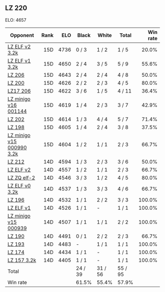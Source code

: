 ## LZ 220 ##

ELO: 4657

Opponent | Rank | ELO | Black | White | Total | Win rate
---------|-----:|----:|-------|-------|-------|-------:
[LZ ELF v2 3.2k](LZ%20ELF%20v2%203.2k.md) | 15D | 4736 | 0 / 3 | 1 / 2 | 1 / 5 | 20.0%
[LZ ELF v1 3.2k](LZ%20ELF%20v1%203.2k.md) | 15D | 4650 | 2 / 4 | 3 / 5 | 5 / 9 | 55.6%
[LZ 206](LZ%20206.md) | 15D | 4643 | 2 / 4 | 2 / 4 | 4 / 8 | 50.0%
[LZ 200](LZ%20200.md) | 15D | 4626 | 2 / 2 | 2 / 3 | 4 / 5 | 80.0%
[LZ17 206](LZ17%20206.md) | 15D | 4622 | 3 / 6 | 1 / 5 | 4 / 11 | 36.4%
[LZ minigo v16 001144](LZ%20minigo%20v16%20001144.md) | 15D | 4619 | 1 / 4 | 2 / 3 | 3 / 7 | 42.9%
[LZ 202](LZ%20202.md) | 15D | 4614 | 1 / 3 | 4 / 4 | 5 / 7 | 71.4%
[LZ 198](LZ%20198.md) | 15D | 4605 | 1 / 4 | 2 / 4 | 3 / 8 | 37.5%
[LZ minigo v15 000990 3.2k](LZ%20minigo%20v15%20000990%203.2k.md) | 15D | 4604 | 1 / 2 | 1 / 1 | 2 / 3 | 66.7%
[LZ 212](LZ%20212.md) | 14D | 4594 | 1 / 3 | 2 / 3 | 3 / 6 | 50.0%
[LZ ELF v2](LZ%20ELF%20v2.md) | 14D | 4557 | 1 / 2 | 1 / 1 | 2 / 3 | 66.7%
[LZ ZQ elf-2](LZ%20ZQ%20elf-2.md) | 14D | 4546 | 3 / 3 | 1 / 2 | 4 / 5 | 80.0%
[LZ ELF v0 3.2k](LZ%20ELF%20v0%203.2k.md) | 14D | 4537 | 1 / 3 | 3 / 3 | 4 / 6 | 66.7%
[LZ 196](LZ%20196.md) | 14D | 4532 | 1 / 1 | 2 / 2 | 3 / 3 | 100.0%
[LZ ELF v1](LZ%20ELF%20v1.md) | 14D | 4526 | 1 / 1 | - | 1 / 1 | 100.0%
[LZ minigo v15 000939](LZ%20minigo%20v15%20000939.md) | 14D | 4507 | 1 / 1 | 1 / 1 | 2 / 2 | 100.0%
[LZ 190](LZ%20190.md) | 14D | 4491 | 0 / 1 | 2 / 2 | 2 / 3 | 66.7%
[LZ 193](LZ%20193.md) | 14D | 4483 | - | 1 / 1 | 1 / 1 | 100.0%
[LZ 174](LZ%20174.md) | 14D | 4434 | 1 / 1 | - | 1 / 1 | 100.0%
[LZ 157 3.2k](LZ%20157%203.2k.md) | 14D | 4405 | 1 / 1 | - | 1 / 1 | 100.0%
Total | | | 24 / 39 | 31 / 56 | 55 / 95 | 
Win rate| | | 61.5% | 55.4% | 57.9% | 

